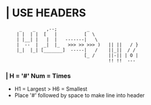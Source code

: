 #   | USE HEADERS 
         _    _    ,--;           _
        | |  | |  [   |          [  \                  
        | |__| |   |  |   -------|   \              
        |  --  |  _|  |_   >>> >> >>> )   || ||   / }    
        |_|  |_| [_______]  -----|   /    ||_||  / /            
                                 [_ /     ||-|| | O |    
                                          !! !!  ---         
### |  H = '#'  Num = Times
      
+ H1 = Largest > H6 = Smallest
+ Place '#' followed by space to make line into header


 
 
        
